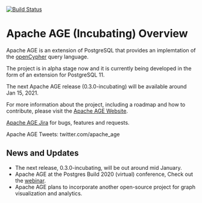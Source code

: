 [![Build Status](https://travis-ci.com/bitnine-oss/agensgraph-ext.svg?branch=master)](https://travis-ci.com/bitnine-oss/agensgraph-ext)

Apache AGE (Incubating) Overview
==============

Apache AGE is an extension of PostgreSQL that provides an implemtation of the [openCypher](https://www.opencypher.org/) query language.

The project is in alpha stage now and it is currently being developed in the form of an extension for PostgreSQL 11.

The next Apache AGE release (0.3.0-incubating) will be available around Jan 15, 2021.


For more information about the project, including a roadmap and how to contribute, please visit the [Apache AGE Website](https://age.apache.org/#).

[Apache AGE Jira](https://issues.apache.org/jira/browse/age) for bugs, features and requests.

Apache AGE Tweets: twitter.com/apache_age

News and Updates
--------------
- The next release, 0.3.0-incubating, will be out around mid January.
- Apache AGE at the Postgres Build 2020 (virtual) conference, Check out the [webinar](https://bitnine.net/blog-agens-solution/apache-age-postgres-build-2020-review/).
- Apache AGE plans to incorporate another open-source project for graph visualization and analytics.
